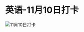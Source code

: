 # 英语-11月10日打卡

![11月10日打卡](https://cdn.jsdelivr.net/gh/ylsislove/image-home/test/20201110224112.jpg)